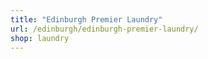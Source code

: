 ```yaml
---
title: "Edinburgh Premier Laundry"
url: /edinburgh/edinburgh-premier-laundry/
shop: laundry
---
```

